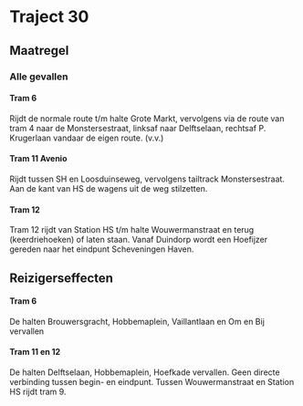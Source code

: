 # Traject 30
## Maatregel
### Alle gevallen

#### Tram 6
Rijdt de normale route t/m halte Grote Markt, vervolgens via de route van tram 4 naar de Monstersestraat, linksaf naar Delftselaan, rechtsaf P. Krugerlaan vandaar de eigen route. (v.v.)

#### Tram 11 Avenio
Rijdt tussen SH en Loosduinseweg, vervolgens tailtrack Monstersestraat.
Aan de kant van HS de wagens uit de weg stilzetten.

#### Tram 12
Tram 12 rijdt van Station HS t/m halte Wouwermanstraat en terug (keerdriehoeken) of laten staan.
Vanaf Duindorp wordt een Hoefijzer gereden naar het eindpunt Scheveningen Haven.

## Reizigerseffecten

#### Tram 6
De halten Brouwersgracht, Hobbemaplein, Vaillantlaan en Om en Bij vervallen

#### Tram 11 en 12
De halten Delftselaan, Hobbemaplein, Hoefkade vervallen.
Geen directe verbinding tussen begin- en eindpunt.
Tussen Wouwermanstraat en Station HS rijdt tram 9.

